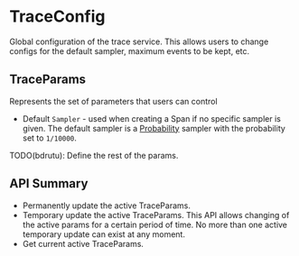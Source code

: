 # TraceConfig

Global configuration of the trace service. This allows users to change configs for the default
sampler, maximum events to be kept, etc.

## TraceParams
Represents the set of parameters that users can control 
* Default `Sampler` - used when creating a Span if no specific sampler is given. The default sampler
is a [Probability](Sampling.md) sampler with the probability set to `1/10000`.

TODO(bdrutu): Define the rest of the params.

## API Summary
* Permanently update the active TraceParams.
* Temporary update the active TraceParams. This API allows changing of the active params for a 
certain period of time. No more than one active temporary update can exist at any moment.
* Get current active TraceParams.
